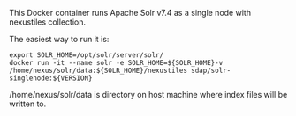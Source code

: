 

This Docker container runs Apache Solr v7.4 as a single node with nexustiles collection.

The easiest way to run it is:

    export SOLR_HOME=/opt/solr/server/solr/
    docker run -it --name solr -e SOLR_HOME=${SOLR_HOME}-v /home/nexus/solr/data:${SOLR_HOME}/nexustiles sdap/solr-singlenode:${VERSION}

/home/nexus/solr/data is directory on host machine where index files will be written to.
